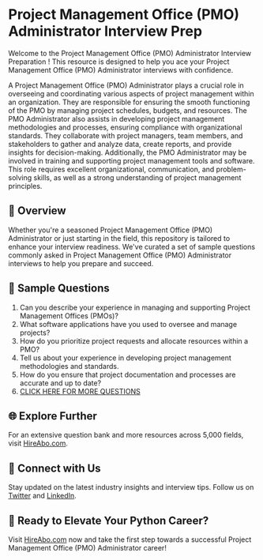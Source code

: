 # Project Management Office (PMO) Administrator Interview Prep

Welcome to the Project Management Office (PMO) Administrator Interview Preparation ! This resource is designed to help you ace your Project Management Office (PMO) Administrator interviews with confidence.

A Project Management Office (PMO) Administrator plays a crucial role in overseeing and coordinating various aspects of project management within an organization. They are responsible for ensuring the smooth functioning of the PMO by managing project schedules, budgets, and resources. The PMO Administrator also assists in developing project management methodologies and processes, ensuring compliance with organizational standards. They collaborate with project managers, team members, and stakeholders to gather and analyze data, create reports, and provide insights for decision-making. Additionally, the PMO Administrator may be involved in training and supporting project management tools and software. This role requires excellent organizational, communication, and problem-solving skills, as well as a strong understanding of project management principles.

## 🚀 Overview

Whether you're a seasoned Project Management Office (PMO) Administrator or just starting in the field, this repository is tailored to enhance your interview readiness. We've curated a set of sample questions commonly asked in Project Management Office (PMO) Administrator interviews to help you prepare and succeed.

## 📝 Sample Questions

1. Can you describe your experience in managing and supporting Project Management Offices (PMOs)?
2. What software applications have you used to oversee and manage projects?
3. How do you prioritize project requests and allocate resources within a PMO?
4. Tell us about your experience in developing project management methodologies and standards.
5. How do you ensure that project documentation and processes are accurate and up to date?
6. [CLICK HERE FOR MORE QUESTIONS](https://hireabo.com/job/1_3_37/Project%20Management%20Office%20PMO%20Administrator)

## 🌐 Explore Further

For an extensive question bank and more resources across 5,000 fields, visit [HireAbo.com](https://www.hireabo.com).

## 📱 Connect with Us

Stay updated on the latest industry insights and interview tips. Follow us on [Twitter](https://twitter.com/hireabo) and [LinkedIn](https://www.linkedin.com/in/hire-abo-3609972a8/).

## 🚀 Ready to Elevate Your Python Career?

Visit [HireAbo.com](https://www.hireabo.com) now and take the first step towards a successful Project Management Office (PMO) Administrator career!
